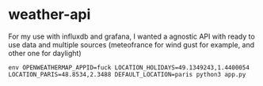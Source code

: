 # weather-api

For my use with influxdb and grafana, I wanted a agnostic API with ready to use data and multiple sources (meteofrance for wind gust for example, and other one for daylight)

`env OPENWEATHERMAP_APPID=fuck LOCATION_HOLIDAYS=49.1349243,1.4400054 LOCATION_PARIS=48.8534,2.3488 DEFAULT_LOCATION=paris python3 app.py`

